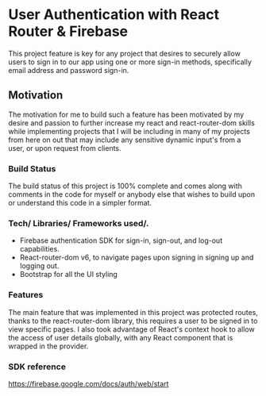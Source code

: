 # User Authentication with React Router & Firebase

This project feature is key for any project that desires to securely allow users to sign in to our app using one or more sign-in methods, specifically email address and password sign-in.

## Motivation

The motivation for me to build such a feature has been motivated by my desire and passion to further increase my react and react-router-dom skills while implementing projects that I will be including in many of my projects from here on out that may include any sensitive dynamic input's from a user, or upon request from clients. 

### Build Status

The build status of this project is 100% complete and comes along with comments in the code for myself or anybody else that wishes to build upon or understand this code in a simpler format. 

### Tech/ Libraries/ Frameworks used/.

- Firebase authentication SDK for sign-in, sign-out, and log-out capabilities.
- React-router-dom v6, to navigate pages upon signing in signing up and logging out.
- Bootstrap for all the UI styling

### Features

The main feature that was implemented in this project was protected routes, thanks to the react-router-dom library, this requires a user to be signed in to view specific pages. I also took advantage of React's context hook to allow the access of user details globally, with any React component that is wrapped in the provider.

### SDK reference

https://firebase.google.com/docs/auth/web/start
